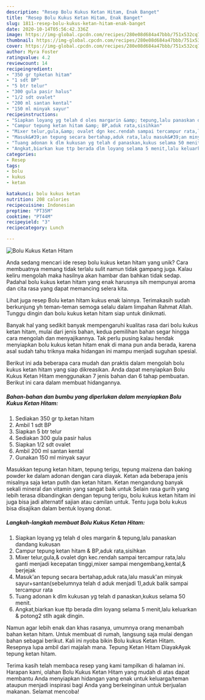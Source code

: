 ```yaml
---
description: "Resep Bolu Kukus Ketan Hitam, Enak Banget"
title: "Resep Bolu Kukus Ketan Hitam, Enak Banget"
slug: 1811-resep-bolu-kukus-ketan-hitam-enak-banget
date: 2020-10-14T05:56:42.336Z
image: https://img-global.cpcdn.com/recipes/280e08d684a47bbb/751x532cq70/bolu-kukus-ketan-hitam-foto-resep-utama.jpg
thumbnail: https://img-global.cpcdn.com/recipes/280e08d684a47bbb/751x532cq70/bolu-kukus-ketan-hitam-foto-resep-utama.jpg
cover: https://img-global.cpcdn.com/recipes/280e08d684a47bbb/751x532cq70/bolu-kukus-ketan-hitam-foto-resep-utama.jpg
author: Myra Foster
ratingvalue: 4.2
reviewcount: 14
recipeingredient:
- "350 gr tpketan hitam"
- "1 sdt BP"
- "5 btr telur"
- "300 gula pasir halus"
- "1/2 sdt ovalet"
- "200 ml santan kental"
- "150 ml minyak sayur"
recipeinstructions:
- "Siapkan loyang yg telah d oles margarin &amp; tepung,lalu panaskan dandang kukusan"
- "Campur tepung ketan hitam &amp; BP,aduk rata,sisihkan"
- "Mixer telur,gula,&amp; ovalet dgn kec.rendah sampai tercampur rata,lalu ganti menjadi kecepatan tinggi,mixer sampai mengembang,kental,&amp; berjejak"
- "Masuk&#39;an tepung secara bertahap,aduk rata,lalu masuk&#39;an minyak sayur+santan(sebelumnya telah d aduk menjadi 1),aduk balik sampai tercampur rata"
- "Tuang adonan k dlm kukusan yg telah d panaskan,kukus selama 50 menit."
- "Angkat,biarkan kue ttp berada dlm loyang selama 5 menit,lalu keluarkan &amp; potong2 stlh agak dingin."
categories:
- Resep
tags:
- bolu
- kukus
- ketan

katakunci: bolu kukus ketan 
nutrition: 208 calories
recipecuisine: Indonesian
preptime: "PT35M"
cooktime: "PT44M"
recipeyield: "3"
recipecategory: Lunch

---
```



![Bolu Kukus Ketan Hitam](https://img-global.cpcdn.com/recipes/280e08d684a47bbb/751x532cq70/bolu-kukus-ketan-hitam-foto-resep-utama.jpg)

Anda sedang mencari ide resep bolu kukus ketan hitam yang unik? Cara membuatnya memang tidak terlalu sulit namun tidak gampang juga. Kalau keliru mengolah maka hasilnya akan hambar dan bahkan tidak sedap. Padahal bolu kukus ketan hitam yang enak harusnya sih mempunyai aroma dan cita rasa yang dapat memancing selera kita.

Lihat juga resep Bolu ketan hitam kukus enak lainnya. Terimakasih sudah berkunjung yh teman-teman semoga selalu dalam limpahan Rahmat Allah. Tunggu dingin dan bolu kukus ketan hitam siap untuk dinikmati.

Banyak hal yang sedikit banyak mempengaruhi kualitas rasa dari bolu kukus ketan hitam, mulai dari jenis bahan, kedua pemilihan bahan segar hingga cara mengolah dan menyajikannya. Tak perlu pusing kalau hendak menyiapkan bolu kukus ketan hitam enak di mana pun anda berada, karena asal sudah tahu triknya maka hidangan ini mampu menjadi suguhan spesial.


Berikut ini ada beberapa cara mudah dan praktis dalam mengolah bolu kukus ketan hitam yang siap dikreasikan. Anda dapat menyiapkan Bolu Kukus Ketan Hitam menggunakan 7 jenis bahan dan 6 tahap pembuatan. Berikut ini cara dalam membuat hidangannya.

<!--inarticleads1-->

##### Bahan-bahan dan bumbu yang diperlukan dalam menyiapkan Bolu Kukus Ketan Hitam:

1. Sediakan 350 gr tp.ketan hitam
1. Ambil 1 sdt BP
1. Siapkan 5 btr telur
1. Sediakan 300 gula pasir halus
1. Siapkan 1/2 sdt ovalet
1. Ambil 200 ml santan kental
1. Gunakan 150 ml minyak sayur


Masukkan tepung ketan hitam, tepung terigu, tepung maizena dan baking powder ke dalam adonan dengan cara diayak. Ketan ada beberapa jenis misalnya saja ketan putih dan ketan hitam. Ketan mengandung banyak sekali mineral dan vitamin yang sangat baik untuk Selain rasa gurih yang lebih terasa dibandingkan dengan tepung terigu, bolu kukus ketan hitam ini juga bisa jadi alternatif sajian atau camilan untuk. Tentu juga bolu kukus bisa disajikan dalam bentuk loyang donat. 

<!--inarticleads2-->

##### Langkah-langkah membuat Bolu Kukus Ketan Hitam:

1. Siapkan loyang yg telah d oles margarin &amp; tepung,lalu panaskan dandang kukusan
1. Campur tepung ketan hitam &amp; BP,aduk rata,sisihkan
1. Mixer telur,gula,&amp; ovalet dgn kec.rendah sampai tercampur rata,lalu ganti menjadi kecepatan tinggi,mixer sampai mengembang,kental,&amp; berjejak
1. Masuk&#39;an tepung secara bertahap,aduk rata,lalu masuk&#39;an minyak sayur+santan(sebelumnya telah d aduk menjadi 1),aduk balik sampai tercampur rata
1. Tuang adonan k dlm kukusan yg telah d panaskan,kukus selama 50 menit.
1. Angkat,biarkan kue ttp berada dlm loyang selama 5 menit,lalu keluarkan &amp; potong2 stlh agak dingin.


Namun agar lebih enak dan khas rasanya, umumnya orang menambah bahan ketan hitam. Untuk membuat di rumah, langsung saja mulai dengan bahan sebagai berikut. Kali ini nyoba bikin Bolu kukus Ketan Hitam. Resepnya lupa ambil dari majalah mana. Tepung Ketan Hitam DiayakAyak tepung ketan hitam. 

Terima kasih telah membaca resep yang kami tampilkan di halaman ini. Harapan kami, olahan Bolu Kukus Ketan Hitam yang mudah di atas dapat membantu Anda menyiapkan hidangan yang enak untuk keluarga/teman ataupun menjadi inspirasi bagi Anda yang berkeinginan untuk berjualan makanan. Selamat mencoba!
